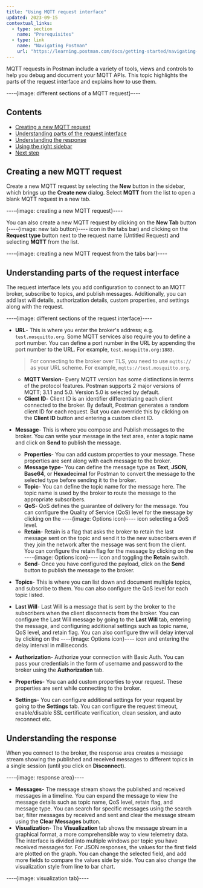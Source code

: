 ```yaml
---
title: "Using MQTT request interface"
updated: 2023-09-15
contextual_links:
  - type: section
    name: "Prerequisites"
  - type: link
    name: "Navigating Postman"
    url: "https://learning.postman.com/docs/getting-started/navigating-postman/"
---
```


MQTT requests in Postman include a variety of tools, views and controls to help you debug and document your MQTT APIs. This topic highlights the parts of the request interface and explains how to use them.

----{image: different sections of a MQTT request}----

## Contents

- [Creating a new MQTT request](#creating-a-new-MQTT-request)
- [Understanding parts of the request interface](#understanding-parts-of-the-request-interface)
- [Understanding the response](#understanding-the-response)
- [Using the right sidebar](#using-the-right-sidebar)
- [Next step](#next-step)

## Creating a new MQTT request

Create a new MQTT request by selecting the **New** button in the sidebar, which brings up the **Create new** dialog. Select **MQTT** from the list to open a blank MQTT request in a new tab.

----{image: creating a new MQTT request}----

You can also create a new MQTT request by clicking on the **New Tab** button (----{image: new tab button}---- icon in the tabs bar) and clicking on the **Request type** button next to the request name (Untitled Request) and selecting **MQTT** from the list.

----{image: creating a new MQTT request from the tabs bar}----

## Understanding parts of the request interface

The request interface lets you add configuration to connect to an MQTT broker, subscribe to topics, and publish messages. Additionally, you can add last will details, authorization details, custom properties, and settings along with the request.

----{image: different sections of the request interface}----

- **URL**- This is where you enter the broker's address; e.g. `test.mosquitto.org`. Some MQTT services also require you to define a port number. You can define a port number in the URL by appending the port number to the URL. For example, `test.mosquitto.org:1883`.

  > For connecting to the broker over TLS, you need to use `mqtts://` as your URL scheme. For example, `mqtts://test.mosquitto.org`.
  - **MQTT Version**- Every MQTT version has some distinctions in terms of the protocol features. Postman supports 2 major versions of MQTT; 3.1.1 and 5.0. Version 5.0 is selected by default.
  - **Client ID**- Client ID is an identifier differentiating each client connected to the broker. By default, Postman generates a random client ID for each request. But you can override this by clicking on the **Client ID** button and entering a custom client ID.
- **Message**- This is where you compose and Publish messages to the broker. You can write your message in the text area, enter a topic name and click on **Send** to publish the message.
  - **Properties**- You can add custom properties to your message. These properties are sent along with each message to the broker.
  - **Message type**- You can define the message type as **Text**, **JSON**, **Base64**, or **Hexadecimal** for Postman to convert the message to the selected type before sending it to the broker.
  - **Topic**- You can define the topic name for the message here. The topic name is used by the broker to route the message to the appropriate subscribers.
  - **QoS**- QoS defines the guarantee of delivery for the message. You can configure the Quality of Service (QoS) level for the message by clicking on the ----{image: Options icon}---- icon selecting a QoS level.
  - **Retain**- Retain is a flag that asks the broker to retain the last message sent on the topic and send it to the new subscribers even if they join the network after the message was sent from the client. You can configure the retain flag for the message by clicking on the ----{image: Options icon}---- icon and toggling the **Retain** switch.
  - **Send**- Once you have configured the payload, click on the **Send** button to publish the message to the broker.
- **Topics**- This is where you can list down and document multiple topics, and subscribe to them. You can also configure the QoS level for each topic listed.
- **Last Will**- Last Will is a message that is sent by the broker to the subscribers when the client disconnects from the broker. You can configure the Last Will message by going to the **Last Will** tab, entering the message, and configuring additional settings such as topic name, QoS level, and retain flag. You can also configure thw will delay interval by clicking on the ----{image: Options icon}---- icon and entering the delay interval in milliseconds.
- **Authorization**- Authorize your connection with Basic Auth. You can pass your credentials in the form of username and password to the broker using the **Authorization** tab.
- **Properties**- You can add custom properties to your request. These properties are sent while connecting to the broker.
- **Settings**- You can configure additional settings for your request by going to the **Settings** tab. You can configure the request timeout, enable/disable SSL certificate verification, clean session, and auto reconnect etc.

## Understanding the response

When you connect to the broker, the response area creates a message stream showing the published and received messages to different topics in a single session (until you click on **Disconnect**).

----{image: response area}----

- **Messages**- The message stream shows the published and received messages in a timeline. You can expand the message to view the message details such as topic name, QoS level, retain flag, and message type. You can search for specific messages using the search bar, filter messages by received and sent and clear the message stream using the **Clear Messages** button.
- **Visualization**- The **Visualization** tab shows the message stream in a graphical format, a more comprehensible way to view telemetry data. The interface is divided into multiple windows per topic you have received messages for. For JSON responses, the values for the first field are plotted on the graph. You can change the selected field, and add more fields to compare the values side by side. You can also change the visualization style from line to bar chart.

----{image: visualization tab}----
